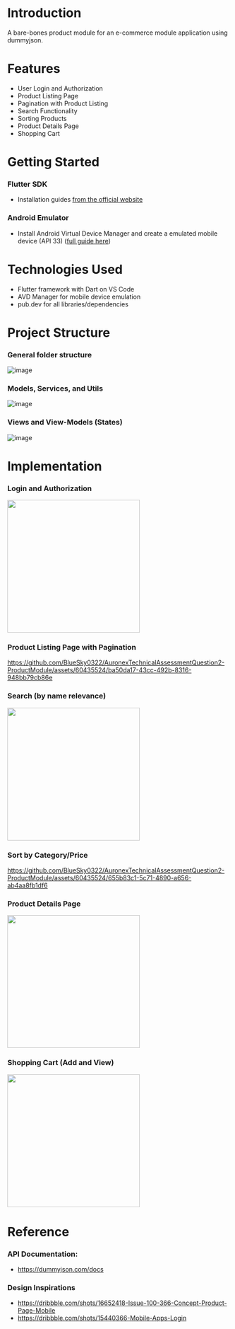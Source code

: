 # Introduction
A bare-bones product module for an e-commerce module application using dummyjson.
# Features
- User Login and Authorization
- Product Listing Page
- Pagination with Product Listing
- Search Functionality
- Sorting Products
- Product Details Page
- Shopping Cart 

# Getting Started
### Flutter SDK
- Installation guides [from the official website](https://docs.flutter.dev/get-started/install)
### Android Emulator
- Install Android Virtual Device Manager and create a emulated mobile device (API 33) ([full guide here](https://developer.android.com/studio/run/managing-avds))

# Technologies Used
- Flutter framework with Dart on VS Code
- AVD Manager for mobile device emulation
- pub.dev for all libraries/dependencies

# Project Structure
### General folder structure
![image](https://github.com/BlueSky0322/AuronexTechnicalAssessmentQuestion2-ProductModule/assets/60435524/2d23379a-c756-46a8-af70-57e695cff5a3)

### Models, Services, and Utils
![image](https://github.com/BlueSky0322/AuronexTechnicalAssessmentQuestion2-ProductModule/assets/60435524/17d163ee-b247-4da5-a398-bc9fbcda1d8d)

### Views and View-Models (States)
![image](https://github.com/BlueSky0322/AuronexTechnicalAssessmentQuestion2-ProductModule/assets/60435524/97246086-806c-4ad1-af1b-1663424df2fb)

# Implementation
### Login and Authorization
<img src="https://github.com/BlueSky0322/AuronexTechnicalAssessmentQuestion2-ProductModule/assets/60435524/e4dbf731-2c24-4e1f-8987-81517031847f" width="300"> 

### Product Listing Page with Pagination
https://github.com/BlueSky0322/AuronexTechnicalAssessmentQuestion2-ProductModule/assets/60435524/ba50da17-43cc-492b-8316-948bb79cb86e

### Search (by name relevance)
<img src="https://github.com/BlueSky0322/AuronexTechnicalAssessmentQuestion2-ProductModule/assets/60435524/bee785ab-7680-4fe7-863c-b88be5e491ee" width="300">

### Sort by Category/Price
https://github.com/BlueSky0322/AuronexTechnicalAssessmentQuestion2-ProductModule/assets/60435524/655b83c1-5c71-4890-a656-ab4aa8fb1df6

### Product Details Page
<img src="https://github.com/BlueSky0322/AuronexTechnicalAssessmentQuestion2-ProductModule/assets/60435524/ef237385-0f7f-4d63-ba4a-6104c633fd1f" width="300">

### Shopping Cart (Add and View)
<img src="https://github.com/BlueSky0322/AuronexTechnicalAssessmentQuestion2-ProductModule/assets/60435524/fa3655c5-f04b-48a3-ac04-e2ab1034ceea" width="300">

# Reference
### API Documentation: 
- https://dummyjson.com/docs
### Design Inspirations
- https://dribbble.com/shots/16652418-Issue-100-366-Concept-Product-Page-Mobile
- https://dribbble.com/shots/15440366-Mobile-Apps-Login
